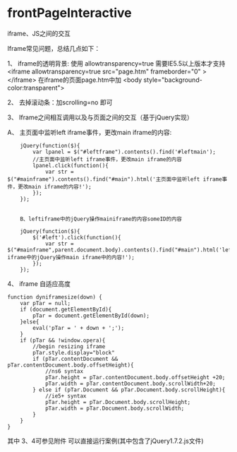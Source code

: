 frontPageInteractive
====================

iframe、JS之间的交互

Iframe常见问题，总结几点如下：

1、  iframe的透明背景: 使用 allowtransparency=true 需要IE5.5以上版本才支持
    &lt;iframe allowtransparency=true src="page.htm" frameborder="0" &gt;&lt;/iframe&gt; 
    在iframe的页面page.htm中加 &lt;body style="background-color:transparent"&gt;

2、  去掉滚动条：加scrolling=no 即可

3、  Iframe之间相互调用以及与页面之间的交互（基于jQuery实现）

A、    主页面中监听left iframe事件，更改main iframe的内容:

        jQuery(function($){
            var lpanel = $("#leftframe").contents().find('#leftmain');
            //主页面中监听left iframe事件，更改main iframe的内容
            lpanel.click(function(){
                var str = $("#mainframe").contents().find("#main").html('主页面中监听left iframe事件，更改main iframe的内容!');
            });
        });


        B、leftiframe中的jQuery操作mainiframe的内容someID的内容

        jQuery(function($){
            $('#left').click(function(){
                var str = $("#mainframe",parent.document.body).contents().find("#main").html('left iframe中的jQuery操作main iframe中的内容!');
            });
        });


4、  iframe 自适应高度
    
    function dyniframesize(down) { 
        var pTar = null; 
        if (document.getElementById){ 
            pTar = document.getElementById(down); 
        }else{ 
            eval('pTar = ' + down + ';'); 
        } 
        if (pTar && !window.opera){ 
            //begin resizing iframe 
            pTar.style.display="block" 
            if (pTar.contentDocument && pTar.contentDocument.body.offsetHeight){ 
                //ns6 syntax 
                pTar.height = pTar.contentDocument.body.offsetHeight +20; 
                pTar.width = pTar.contentDocument.body.scrollWidth+20; 
            } else if (pTar.Document && pTar.Document.body.scrollHeight){ 
                //ie5+ syntax 
                pTar.height = pTar.Document.body.scrollHeight; 
                pTar.width = pTar.Document.body.scrollWidth; 
            } 
        } 
    }

其中 3、4可参见附件 可以直接运行案例(其中包含了jQuery1.7.2.js文件)
